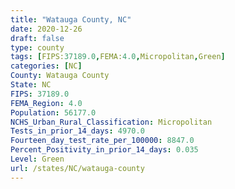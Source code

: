 ```yaml
---
title: "Watauga County, NC"
date: 2020-12-26
draft: false
type: county
tags: [FIPS:37189.0,FEMA:4.0,Micropolitan,Green]
categories: [NC]
County: Watauga County
State: NC
FIPS: 37189.0
FEMA_Region: 4.0
Population: 56177.0
NCHS_Urban_Rural_Classification: Micropolitan
Tests_in_prior_14_days: 4970.0
Fourteen_day_test_rate_per_100000: 8847.0
Percent_Positivity_in_prior_14_days: 0.035
Level: Green
url: /states/NC/watauga-county
---
```



